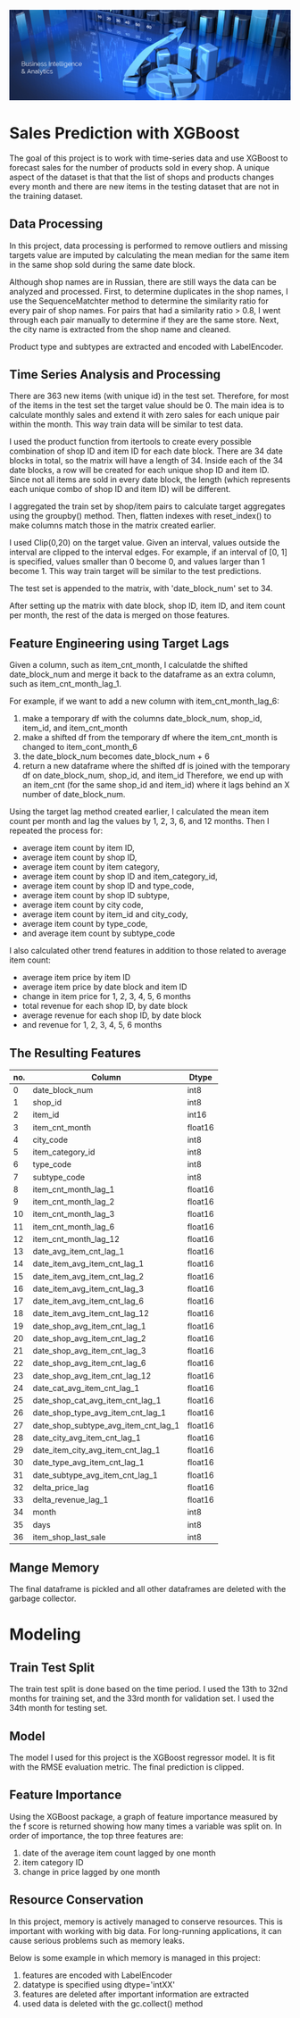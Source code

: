![](img/banner.jpg)

# Sales Prediction with XGBoost

The goal of this project is to work with time-series data and use XGBoost to forecast sales for the number of products sold in every shop. A unique aspect of the dataset is that that the list of shops and products changes every month and there are new items in the testing dataset that are not in the training dataset.

## Data Processing

In this project, data processing is performed to remove outliers and missing targets value are imputed by calculating the mean median for the same item in the same shop sold during the same date block.

Although shop names are in Russian, there are still ways the data can be analyzed and processed. First, to determine duplicates in the shop names, I use the SequenceMatchter method to determine the similarity ratio for every pair of shop names. For pairs that had a similarity ratio > 0.8, I went through each pair manually to determine if they are the same store. Next, the city name is extracted from the shop name and cleaned.

Product type and subtypes are extracted and encoded with LabelEncoder.

## Time Series Analysis and Processing

There are 363 new items (with unique id) in the test set. Therefore, for most of the items in the test set the target value should be 0. The main idea is to calculate monthly sales and extend it with zero sales for each unique pair within the month. This way train data will be similar to test data.

I used the product function from itertools to create every possible combination of shop ID and item ID for each date block. There are 34 date blocks in total, so the matrix will have a length of 34. Inside each of the 34 date blocks, a row will be created for each unique shop ID and item ID. Since not all items are sold in every date block, the length (which represents each unique combo of shop ID and item ID) will be different.

I aggregated the train set by shop/item pairs to calculate target aggregates using the groupby() method. Then, flatten indexes with reset_index() to make columns match those in the matrix created earlier.

I used Clip(0,20) on the target value. Given an interval, values outside the interval are clipped to the interval edges. For example, if an interval of [0, 1] is specified, values smaller than 0 become 0, and values larger than 1 become 1. This way train target will be similar to the test predictions.

The test set is appended to the matrix, with 'date_block_num' set to 34.

After setting up the matrix with date block, shop ID, item ID, and item count per month, the rest of the data is merged on those features.

##  Feature Engineering using Target Lags
Given a column, such as item_cnt_month, I calculatde the shifted date_block_num and merge it back to the dataframe as an extra column, such as item_cnt_month_lag_1.

For example, if we want to add a new column with item_cnt_month_lag_6:

1. make a temporary df with the columns date_block_num, shop_id, item_id, and item_cnt_month
2. make a shifted df from the temporary df where the item_cnt_month is changed to item_cont_month_6
3. the date_block_num becomes date_block_num + 6
4. return a new dataframe where the shifted df is joined with the temporary df on date_block_num, shop_id, and item_id
Therefore, we end up with an item_cnt (for the same shop_id and item_id) where it lags behind an X number of date_block_num.

Using the target lag method created earlier, I calculated the mean item count per month and lag the values by 1, 2, 3, 6, and 12 months. 
Then I repeated the process for:
- average item count by item ID, 
- average item count by shop ID,
- average item count by item category,
- average item count by shop ID and item_category_id,
- average item count by shop ID and type_code,
- average item count by shop ID subtype,
- average item count by city code,
- average item count by item_id and city_cody,
- average item count by type_code,
- and average item count by subtype_code

I also calculated other trend features in addition to those related to average item count:
- average item price by item ID
- average item price by date block and item ID
- change in item price for 1, 2, 3, 4, 5, 6 months
- total revenue for each shop ID, by date block
- average revenue for each shop ID, by date block
- and revenue for 1, 2, 3, 4, 5, 6 months

## The Resulting Features


no.  |Column                                |Dtype  
--- |------                                |-----  
 0  |date_block_num                        |int8   
 1  |shop_id                               |int8   
 2  |item_id                               |int16  
 3  |item_cnt_month                        |float16
 4  |city_code                             |int8   
 5  |item_category_id                      |int8   
 6  |type_code                             |int8   
 7  |subtype_code                          |int8   
 8  |item_cnt_month_lag_1                  |float16
 9  |item_cnt_month_lag_2                  |float16
 10 |item_cnt_month_lag_3                  |float16
 11 |item_cnt_month_lag_6                  |float16
 12 |item_cnt_month_lag_12                 |float16
 13 |date_avg_item_cnt_lag_1               |float16
 14 |date_item_avg_item_cnt_lag_1          |float16
 15 |date_item_avg_item_cnt_lag_2          |float16
 16 |date_item_avg_item_cnt_lag_3          |float16
 17 |date_item_avg_item_cnt_lag_6          |float16
 18 |date_item_avg_item_cnt_lag_12         |float16
 19 |date_shop_avg_item_cnt_lag_1          |float16
 20 |date_shop_avg_item_cnt_lag_2          |float16
 21 |date_shop_avg_item_cnt_lag_3          |float16
 22 |date_shop_avg_item_cnt_lag_6          |float16
 23 |date_shop_avg_item_cnt_lag_12         |float16
 24 |date_cat_avg_item_cnt_lag_1           |float16
 25 |date_shop_cat_avg_item_cnt_lag_1      |float16
 26 |date_shop_type_avg_item_cnt_lag_1     |float16
 27 |date_shop_subtype_avg_item_cnt_lag_1  |float16
 28 |date_city_avg_item_cnt_lag_1          |float16
 29 |date_item_city_avg_item_cnt_lag_1     |float16
 30 |date_type_avg_item_cnt_lag_1          |float16
 31 |date_subtype_avg_item_cnt_lag_1       |float16
 32 |delta_price_lag                       |float16
 33 |delta_revenue_lag_1                   |float16
 34 |month                                 |int8   
 35 |days                                  |int8   
 36 |item_shop_last_sale                   |int8

## Mange Memory

The final dataframe is pickled and all other dataframes are deleted with the garbage collector.

# Modeling

## Train Test Split
The train test split is done based on the time period. I used the 13th to 32nd months for training set, and the 33rd month for validation set. I used the 34th month for testing set.

## Model

The model I used for this project is the XGBoost regressor model. It is fit with the RMSE evaluation metric. The final prediction is clipped.

## Feature Importance

Using the XGBoost package, a graph of feature importance measured by the f score is returned showing how many times a variable was split on. In order of importance, the top three features are:
1. date of the average item count lagged by one month
2. item category ID
3. change in price lagged by one month

## Resource Conservation

In this project, memory is actively managed to conserve resources. This is important with working with big data. For long-running applications, it can cause serious problems such as memory leaks. 

Below is some example in which memory is managed in this project:

1. features are encoded with LabelEncoder
2. datatype is specified using dtype='intXX'
3. features are deleted after important information are extracted
4. used data is deleted with the gc.collect() method
